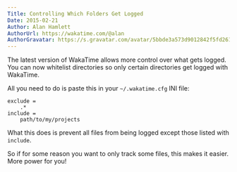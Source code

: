 ```yaml
---
Title: Controlling Which Folders Get Logged 
Date: 2015-02-21
Author: Alan Hamlett
AuthorUrl: https://wakatime.com/@alan
AuthorGravatar: https://s.gravatar.com/avatar/5bbde3a573d9012842f5fd261caa0bfe?s=80
---
```


The latest version of WakaTime allows more control over what gets logged. You can now whitelist directories so only certain directories get logged with WakaTime.

All you need to do is paste this in your `~/.wakatime.cfg` INI file:

    exclude =
        .*
    include =
        path/to/my/projects

What this does is prevent all files from being logged except those listed with `include`.

So if for some reason you want to only track some files, this makes it easier. More power for you!
